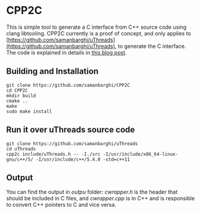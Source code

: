 # CPP2C
This is simple tool to generate a C interface from C++ source code using clang libtooling. CPP2C currently is a proof of concept, 
and only applies to [https://github.com/samanbarghi/uThreads](https://github.com/samanbarghi/uThreads), to generate the C interface. The code is explained in details in [this blog post](http://samanbarghi.com/blog/2016/12/06/generate-c-interface-from-c-source-code-using-clang-libtooling/).

## Building and Installation
```
git clone https://github.com/samanbarghi/CPP2C
cd CPP2C
mkdir build
cmake ..
make
sudo make install
```

## Run it over uThreads source code
```
git clone https://github.com/samanbarghi/uThreads
cd uThreads
cpp2c include/uThreads.h -- -I./src -I/usr/include/x86_64-linux-gnu/c++/5/ -I/usr/include/c++/5.4.0 -std=c++11
```

## Output
You can find the output in _outpu_ folder: _cwrapper.h_ is the header that should be included in C files, and _cwrapper.cpp_ is in C++ and is responsible to convert C++ pointers to C and vice versa. 
